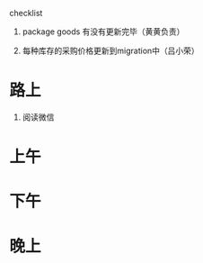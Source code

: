 checklist

1. package goods 有没有更新完毕（黄黄负责）

2. 每种库存的采购价格更新到migration中（吕小荣）



# 路上

1. 阅读微信

# 上午


# 下午



# 晚上

